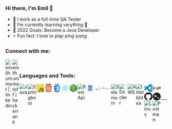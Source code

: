 ### Hi there, I'm Emil 👋


- 🔭 I work as a full-time QA Tester
- 🌱 I’m currently learning verything 🤣
- 🥅 2022 Goals: Become a Java Developer
- ⚡ Fun fact: I love to play ping-pong

### Connect with me:


[<img align="left" alt="emilhummat | linkedin" width="22px" src="https://cdn.jsdelivr.net/npm/simple-icons@v3/icons/linkedin.svg" />][linkedin]
[<img align="left" alt="emilhummatoff | hackerrank" width="22px" src="https://raw.githubusercontent.com/simple-icons/simple-icons/1be629bf6e3d5ca588f0b8697b27471644f6408c/icons/hackerrank.svg" />][hackerrank]

<br />

### Languages and Tools:

<img align="left" alt="Java" width="26px" src="https://img.icons8.com/color/48/000000/java-coffee-cup-logo--v1.png"/>
<img align="left" alt="Springboot" width="26px" src="https://inceptum-stor.icons8.com/tdUicl11Joyw/springBoot.png" />
<img align="left" alt="JavaScript" width="26px" src="https://raw.githubusercontent.com/github/explore/80688e429a7d4ef2fca1e82350fe8e3517d3494d/topics/javascript/javascript.png" />
<img align="left" alt="HTML5" width="26px" src="https://raw.githubusercontent.com/github/explore/80688e429a7d4ef2fca1e82350fe8e3517d3494d/topics/html/html.png" />
<img align="left" alt="CSS3" width="26px" src="https://raw.githubusercontent.com/github/explore/80688e429a7d4ef2fca1e82350fe8e3517d3494d/topics/css/css.png" />
<img align="left" alt="React" width="26px" src="https://raw.githubusercontent.com/github/explore/80688e429a7d4ef2fca1e82350fe8e3517d3494d/topics/react/react.png" />
<img align="left" alt="Node.js" width="26px" src="https://raw.githubusercontent.com/github/explore/80688e429a7d4ef2fca1e82350fe8e3517d3494d/topics/nodejs/nodejs.png" />
<img align="left" alt="Rest Api" width="26px" src="https://img.icons8.com/fluent-systems-filled/50/000000/api-settings.png"/>
<img align="left" alt="SQL" width="26px" src="https://raw.githubusercontent.com/github/explore/80688e429a7d4ef2fca1e82350fe8e3517d3494d/topics/sql/sql.png" />
<img align="left" alt="MySQL" width="26px" src="https://raw.githubusercontent.com/github/explore/80688e429a7d4ef2fca1e82350fe8e3517d3494d/topics/mysql/mysql.png" />
<img align="left" alt="MongoDB" width="26px" src="https://raw.githubusercontent.com/github/explore/80688e429a7d4ef2fca1e82350fe8e3517d3494d/topics/mongodb/mongodb.png" />
<img align="left" alt="Selenium" width="26px" src="https://img.icons8.com/officel/16/000000/selenium-test-automation.png"/>
<img align="left" alt="Docker" width="26px"  src="https://img.icons8.com/fluent/50/000000/docker.png"/>
<img align="left" alt="AWS" width="26px"  src="https://img.icons8.com/color/48/000000/amazon-web-services.png"/>
<img align="left" alt="IntellijIdea" width="26px" src="https://img.icons8.com/color/48/000000/intellij-idea.png"/>
<img align="left" alt="Visual Studio Code" width="26px" src="https://raw.githubusercontent.com/github/explore/80688e429a7d4ef2fca1e82350fe8e3517d3494d/topics/visual-studio-code/visual-studio-code.png" />
<img align="left" alt="Git" width="26px" src="https://raw.githubusercontent.com/github/explore/80688e429a7d4ef2fca1e82350fe8e3517d3494d/topics/git/git.png" />
<img align="left" alt="GitHub" width="26px" src="https://raw.githubusercontent.com/github/explore/78df643247d429f6cc873026c0622819ad797942/topics/github/github.png" />
<img align="left" alt="Terminal" width="26px" src="https://raw.githubusercontent.com/github/explore/80688e429a7d4ef2fca1e82350fe8e3517d3494d/topics/terminal/terminal.png" />
<img align="left" alt="Linux" width="26px" src="https://img.icons8.com/color/48/000000/linux--v1.png"/>
<img align="left" alt="Postman" width="26px" src="https://img.icons8.com/external-tal-revivo-shadow-tal-revivo/24/000000/external-postman-is-the-only-complete-api-development-environment-logo-shadow-tal-revivo.png"/>

<br />
<br />



---


[hackerrank]: https://www.hackerrank.com/emilhummatoff
[linkedin]: https://www.linkedin.com/in/emilhummat/


